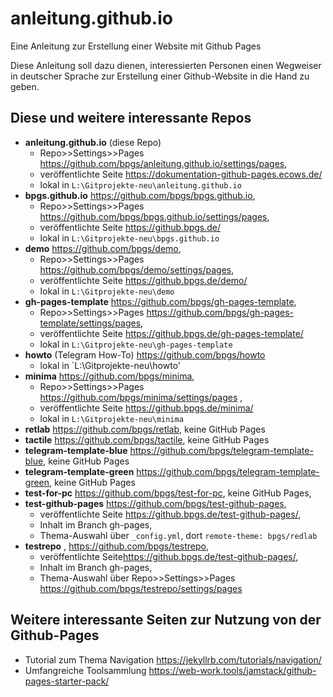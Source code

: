 # anleitung.github.io

Eine Anleitung zur Erstellung einer Website mit Github Pages

Diese Anleitung soll dazu dienen, interessierten Personen einen Wegweiser in deutscher Sprache zur Erstellung einer Github-Website in die Hand zu geben.

## Diese und weitere interessante Repos

* **anleitung.github.io** (diese Repo)
	* Repo>>Settings>>Pages <https://github.com/bpgs/anleitung.github.io/settings/pages>,
	* veröffentlichte Seite <https://dokumentation-github-pages.ecows.de/>
	* lokal in `L:\Gitprojekte-neu\anleitung.github.io`
* **bpgs.github.io** <https://github.com/bpgs/bpgs.github.io>, 
	* Repo>>Settings>>Pages <https://github.com/bpgs/bpgs.github.io/settings/pages>, 
	* veröffentlichte Seite <https://github.bpgs.de/>
	* lokal in `L:\Gitprojekte-neu\bpgs.github.io`
* **demo** <https://github.com/bpgs/demo>, 
	* Repo>>Settings>>Pages <https://github.com/bpgs/demo/settings/pages>, 
	* veröffentlichte Seite <https://github.bpgs.de/demo/>
	* lokal in `L:\Gitprojekte-neu\demo`
* **gh-pages-template** <https://github.com/bpgs/gh-pages-template>, 
	* Repo>>Settings>>Pages <https://github.com/bpgs/gh-pages-template/settings/pages>,  
	* veröffentlichte Seite <https://github.bpgs.de/gh-pages-template/>
	* lokal in `L:\Gitprojekte-neu\gh-pages-template`
* **howto** (Telegram How-To) <https://github.com/bpgs/howto>
	* lokal in `L:\Gitprojekte-neu\howto'
* **minima** <https://github.com/bpgs/minima>,  
	* Repo>>Settings>>Pages <https://github.com/bpgs/minima/settings/pages> ,  
	* veröffentlichte Seite <https://github.bpgs.de/minima/>
	* lokal in `L:\Gitprojekte-neu\minima`
* **retlab** <https://github.com/bpgs/retlab>, keine GitHub Pages
* **tactile** <https://github.com/bpgs/tactile>, keine GitHub Pages
* **telegram-template-blue** <https://github.com/bpgs/telegram-template-blue>, keine GitHub Pages
* **telegram-template-green** <https://github.com/bpgs/telegram-template-green>, keine GitHub Pages
* **test-for-pc** <https://github.com/bpgs/test-for-pc>, keine GitHub Pages, 
* **test-github-pages** <https://github.com/bpgs/test-github-pages>,  
	* veröffentlichte Seite <https://github.bpgs.de/test-github-pages/>, 
	* Inhalt im Branch gh-pages, 
	* Thema-Auswahl über `_config.yml`, dort `remote-theme: bpgs/redlab`
* **testrepo** , <https://github.com/bpgs/testrepo>, 
	* veröffentlichte Seite<https://github.bpgs.de/test-github-pages/>,
	* Inhalt im Branch gh-pages,
	* Thema-Auswahl über Repo>>Settings>>Pages <https://github.com/bpgs/testrepo/settings/pages> 



## Weitere interessante Seiten zur Nutzung von der Github-Pages

* Tutorial zum Thema Navigation <https://jekyllrb.com/tutorials/navigation/>
* Umfangreiche Toolsammlung <https://web-work.tools/jamstack/github-pages-starter-pack/>

